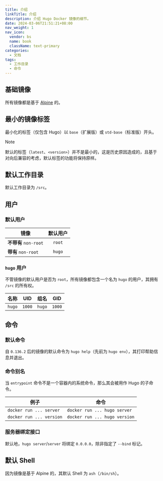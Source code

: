```yaml
---
title: 介绍
linkTitle: 介绍
description: 介绍 Hugo Docker 镜像的细节。
date: 2024-03-06T21:51:21+08:00
nav_weight: 1
nav_icon:
  vendor: bs
  name: book
  className: text-primary
categories:
  - 文档
tags:
  - 工作目录
  - 命令
---
```


## 基础镜像

所有镜像都是基于 [Alpine](https://hub.docker.com/_/alpine) 的。

## 最小的镜像标签

最小化的标签（仅包含 Hugo）以 `base`（扩展版）或 `std-base`（标准版）开头。

> [!NOTE]
> 默认的标签（`latest`、`<version>`）并不是最小的，这是历史原因造成的，且基于对向后兼容的考虑，默认标签的功能将保持原样。

## 默认工作目录

默认工作目录为 `/src`。

## 用户

### 默认用户

| 镜像                 | 默认用户 |
| -------------------- | :-----: |
| **不带有** `non-root` | `root` |
| **带有** `non-root`   | `hugo` |

### `hugo` 用户

不管镜像的默认用户是否为 `root`，所有镜像都包含一个名为 `hugo` 的用户，其拥有 `/src` 的所有权。

| 名称   |  UID   |  组名  |  GID   |
| :----: | :----: | :----: | :----: |
| `hugo` | `1000` | `hugo` | `1000` |

## 命令

### 默认命令

自 `0.136.2` 后的镜像的默认命令为 `hugo help`（先前为 `hugo env`），其打印帮助信息并退出。

### 命令别名

当 `entrypoint` 命令不是一个容器内的系统命令，那么其会被用作 Hugo 的子命令。

| 例子      | 命令           |
| --------- | -------------- |
| `docker run ... server`  | `docker run ... hugo server`  |
| `docker run ... version` | `docker run ... hugo version` |

### 服务器绑定接口

默认地，`hugo server`/`server` 将绑定 `0.0.0.0`，除非指定了 `--bind` 标记。

## 默认 Shell

因为镜像是基于 Alpine 的，其默认 Shell 为 `ash`（`/bin/sh`）。

